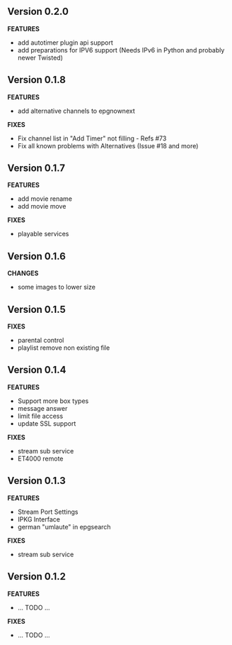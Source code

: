 ## Version 0.2.0
**FEATURES**

* add autotimer plugin api support
* add preparations for IPV6 support (Needs IPv6 in Python and probably newer Twisted)


## Version 0.1.8

**FEATURES**

* add alternative channels to epgnownext

**FIXES**

* Fix channel list in "Add Timer" not filling - Refs #73
* Fix all known problems with Alternatives (Issue #18 and more)

## Version 0.1.7

**FEATURES**

* add movie rename
* add movie move

**FIXES**

* playable services


## Version 0.1.6

**CHANGES**

* some images to lower size

## Version 0.1.5

**FIXES**

* parental control
* playlist remove non existing file

## Version 0.1.4

**FEATURES**

* Support more box types
* message answer
* limit file access
* update SSL support

**FIXES**

* stream sub service
* ET4000 remote

## Version 0.1.3

**FEATURES**

* Stream Port Settings
* IPKG Interface
* german "umlaute" in epgsearch

**FIXES**

* stream sub service


## Version 0.1.2


**FEATURES**

* ... TODO ...

**FIXES**

* ... TODO ...

